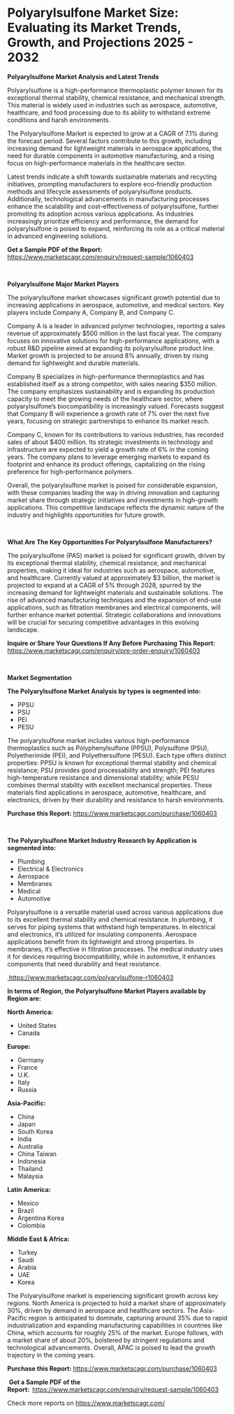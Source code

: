 <p><h1>Polyarylsulfone Market Size: Evaluating its Market Trends, Growth, and Projections 2025 - 2032</h1></p><p><strong>Polyarylsulfone Market Analysis and Latest Trends</strong></p>
<p><p>Polyarylsulfone is a high-performance thermoplastic polymer known for its exceptional thermal stability, chemical resistance, and mechanical strength. This material is widely used in industries such as aerospace, automotive, healthcare, and food processing due to its ability to withstand extreme conditions and harsh environments.</p><p>The Polyarylsulfone Market is expected to grow at a CAGR of 7.1% during the forecast period. Several factors contribute to this growth, including increasing demand for lightweight materials in aerospace applications, the need for durable components in automotive manufacturing, and a rising focus on high-performance materials in the healthcare sector. </p><p>Latest trends indicate a shift towards sustainable materials and recycling initiatives, prompting manufacturers to explore eco-friendly production methods and lifecycle assessments of polyarylsulfone products. Additionally, technological advancements in manufacturing processes enhance the scalability and cost-effectiveness of polyarylsulfone, further promoting its adoption across various applications. As industries increasingly prioritize efficiency and performance, the demand for polyarylsulfone is poised to expand, reinforcing its role as a critical material in advanced engineering solutions.</p></p>
<p><strong>Get a Sample PDF of the Report:&nbsp;</strong> <a href="https://www.marketscagr.com/enquiry/request-sample/1060403?utm_campaign=2634&utm_medium=2&utm_source=Github&utm_content=ia&utm_term=22032025&utm_id=polyarylsulfone">https://www.marketscagr.com/enquiry/request-sample/1060403</a></p>
<p>&nbsp;</p>
<p><strong>Polyarylsulfone Major Market Players</strong></p>
<p><p>The polyarylsulfone market showcases significant growth potential due to increasing applications in aerospace, automotive, and medical sectors. Key players include Company A, Company B, and Company C.</p><p>Company A is a leader in advanced polymer technologies, reporting a sales revenue of approximately $500 million in the last fiscal year. The company focuses on innovative solutions for high-performance applications, with a robust R&D pipeline aimed at expanding its polyarylsulfone product line. Market growth is projected to be around 8% annually, driven by rising demand for lightweight and durable materials.</p><p>Company B specializes in high-performance thermoplastics and has established itself as a strong competitor, with sales nearing $350 million. The company emphasizes sustainability and is expanding its production capacity to meet the growing needs of the healthcare sector, where polyarylsulfone’s biocompatibility is increasingly valued. Forecasts suggest that Company B will experience a growth rate of 7% over the next five years, focusing on strategic partnerships to enhance its market reach.</p><p>Company C, known for its contributions to various industries, has recorded sales of about $400 million. Its strategic investments in technology and infrastructure are expected to yield a growth rate of 6% in the coming years. The company plans to leverage emerging markets to expand its footprint and enhance its product offerings, capitalizing on the rising preference for high-performance polymers.</p><p>Overall, the polyarylsulfone market is poised for considerable expansion, with these companies leading the way in driving innovation and capturing market share through strategic initiatives and investments in high-growth applications. This competitive landscape reflects the dynamic nature of the industry and highlights opportunities for future growth.</p></p>
<p>&nbsp;</p>
<p><strong>What Are The Key Opportunities For Polyarylsulfone Manufacturers?</strong></p>
<p><p>The polyarylsulfone (PAS) market is poised for significant growth, driven by its exceptional thermal stability, chemical resistance, and mechanical properties, making it ideal for industries such as aerospace, automotive, and healthcare. Currently valued at approximately $3 billion, the market is projected to expand at a CAGR of 5% through 2028, spurred by the increasing demand for lightweight materials and sustainable solutions. The rise of advanced manufacturing techniques and the expansion of end-use applications, such as filtration membranes and electrical components, will further enhance market potential. Strategic collaborations and innovations will be crucial for securing competitive advantages in this evolving landscape.</p></p>
<p><strong>Inquire or Share Your Questions If Any Before Purchasing This Report:</strong> <a href="https://www.marketscagr.com/enquiry/pre-order-enquiry/1060403?utm_campaign=2634&utm_medium=2&utm_source=Github&utm_content=ia&utm_term=22032025&utm_id=polyarylsulfone">https://www.marketscagr.com/enquiry/pre-order-enquiry/1060403</a></p>
<p>&nbsp;</p>
<p><strong>Market Segmentation</strong></p>
<p><strong>The Polyarylsulfone Market Analysis by types is segmented into:</strong></p>
<p><ul><li>PPSU</li><li>PSU</li><li>PEI</li><li>PESU</li></ul></p>
<p><p>The polyarylsulfone market includes various high-performance thermoplastics such as Polyphenylsulfone (PPSU), Polysulfone (PSU), Polyetherimide (PEI), and Polyethersulfone (PESU). Each type offers distinct properties: PPSU is known for exceptional thermal stability and chemical resistance; PSU provides good processability and strength; PEI features high-temperature resistance and dimensional stability; while PESU combines thermal stability with excellent mechanical properties. These materials find applications in aerospace, automotive, healthcare, and electronics, driven by their durability and resistance to harsh environments.</p></p>
<p><strong>Purchase this Report:&nbsp;</strong><a href="https://www.marketscagr.com/purchase/1060403?utm_campaign=2634&utm_medium=2&utm_source=Github&utm_content=ia&utm_term=22032025&utm_id=polyarylsulfone">https://www.marketscagr.com/purchase/1060403</a></p>
<p>&nbsp;</p>
<p><strong>The Polyarylsulfone Market Industry Research by Application is segmented into:</strong></p>
<p><ul><li>Plumbing</li><li>Electrical & Electronics</li><li>Aerospace</li><li>Membranes</li><li>Medical</li><li>Automotive</li></ul></p>
<p><p>Polyarylsulfone is a versatile material used across various applications due to its excellent thermal stability and chemical resistance. In plumbing, it serves for piping systems that withstand high temperatures. In electrical and electronics, it’s utilized for insulating components. Aerospace applications benefit from its lightweight and strong properties. In membranes, it’s effective in filtration processes. The medical industry uses it for devices requiring biocompatibility, while in automotive, it enhances components that need durability and heat resistance.</p></p>
<p><a href="https://www.marketscagr.com/polyarylsulfone-r1060403?utm_campaign=2634&utm_medium=2&utm_source=Github&utm_content=ia&utm_term=22032025&utm_id=polyarylsulfone">&nbsp;https://www.marketscagr.com/polyarylsulfone-r1060403</a></p>
<p><strong>In terms of Region, the Polyarylsulfone Market Players available by Region are:</strong></p>
<p>
    <p> <strong> North America: </strong>
        <ul>
            <li>United States</li>
            <li>Canada</li>
        </ul>
        </p> 
    <p> <strong> Europe: </strong>
        <ul>
            <li>Germany</li>
            <li>France</li>
            <li>U.K.</li>
            <li>Italy</li>
            <li>Russia</li>
        </ul>
        </p> 
    <p> <strong> Asia-Pacific: </strong>
        <ul>
            <li>China</li>
            <li>Japan</li>
            <li>South Korea</li>
            <li>India</li>
            <li>Australia</li>
            <li>China Taiwan</li>
            <li>Indonesia</li>
            <li>Thailand</li>
            <li>Malaysia</li>
        </ul>
        </p> 
    <p> <strong> Latin America: </strong>
        <ul>
            <li>Mexico</li>
            <li>Brazil</li>
            <li>Argentina Korea</li>
            <li>Colombia</li>
        </ul>
        </p> 
    <p> <strong> Middle East & Africa: </strong>
        <ul>
            <li>Turkey</li>
            <li>Saudi</li>
            <li>Arabia</li>
            <li>UAE</li>
            <li>Korea</li>
        </ul>
    </p>
    </p>
<p><p>The Polyarylsulfone market is experiencing significant growth across key regions. North America is projected to hold a market share of approximately 30%, driven by demand in aerospace and healthcare sectors. The Asia-Pacific region is anticipated to dominate, capturing around 35% due to rapid industrialization and expanding manufacturing capabilities in countries like China, which accounts for roughly 25% of the market. Europe follows, with a market share of about 20%, bolstered by stringent regulations and technological advancements. Overall, APAC is poised to lead the growth trajectory in the coming years.</p></p>
<p><strong>Purchase this Report: </strong><a href="https://www.marketscagr.com/purchase/1060403?utm_campaign=2634&utm_medium=2&utm_source=Github&utm_content=ia&utm_term=22032025&utm_id=polyarylsulfone">https://www.marketscagr.com/purchase/1060403</a></p>
<p>&nbsp;<strong>Get a Sample PDF of the Report:&nbsp;&nbsp;</strong><a href="https://www.marketscagr.com/enquiry/request-sample/1060403?utm_campaign=2634&utm_medium=2&utm_source=Github&utm_content=ia&utm_term=22032025&utm_id=polyarylsulfone">https://www.marketscagr.com/enquiry/request-sample/1060403</a></p>
<p><strong></strong></p>
<p>Check more reports on <a href="https://www.marketscagr.com/?utm_campaign=2634&utm_medium=2&utm_source=Github&utm_content=ia&utm_term=22032025&utm_id=polyarylsulfone">https://www.marketscagr.com/</a></p>